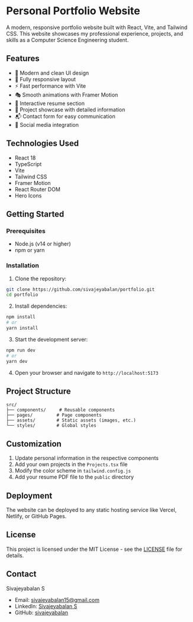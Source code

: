 # Personal Portfolio Website

A modern, responsive portfolio website built with React, Vite, and Tailwind CSS. This website showcases my professional experience, projects, and skills as a Computer Science Engineering student.

## Features

- 🎨 Modern and clean UI design
- 📱 Fully responsive layout
- ⚡ Fast performance with Vite
- 🎭 Smooth animations with Framer Motion
- 📝 Interactive resume section
- 🚀 Project showcase with detailed information
- 📬 Contact form for easy communication
- 🔗 Social media integration

## Technologies Used

- React 18
- TypeScript
- Vite
- Tailwind CSS
- Framer Motion
- React Router DOM
- Hero Icons

## Getting Started

### Prerequisites

- Node.js (v14 or higher)
- npm or yarn

### Installation

1. Clone the repository:

```bash
git clone https://github.com/sivajeyabalan/portfolio.git
cd portfolio
```

2. Install dependencies:

```bash
npm install
# or
yarn install
```

3. Start the development server:

```bash
npm run dev
# or
yarn dev
```

4. Open your browser and navigate to `http://localhost:5173`

## Project Structure

```
src/
├── components/     # Reusable components
├── pages/         # Page components
├── assets/        # Static assets (images, etc.)
└── styles/        # Global styles
```

## Customization

1. Update personal information in the respective components
2. Add your own projects in the `Projects.tsx` file
3. Modify the color scheme in `tailwind.config.js`
4. Add your resume PDF file to the `public` directory

## Deployment

The website can be deployed to any static hosting service like Vercel, Netlify, or GitHub Pages.

## License

This project is licensed under the MIT License - see the [LICENSE](LICENSE) file for details.

## Contact

Sivajeyabalan S

- Email: sivajeyabalan15@gmail.com
- LinkedIn: [Sivajeyabalan S](https://www.linkedin.com/in/siva-jeya-balan-a31b10261/)
- GitHub: [sivajeyabalan](https://github.com/sivajeyabalan/)
